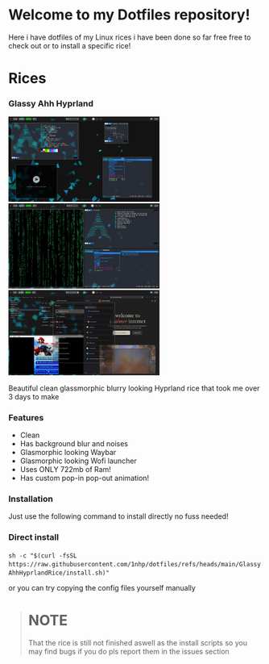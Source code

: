 # Welcome to my Dotfiles repository!
Here i have dotfiles of my Linux rices i have been done so far free free to check out or to install a specific rice!

# Rices
### Glassy Ahh Hyprland
<a href="resources/screenshots/GlassyAhhRice.png"><img src="resources/screenshots/GlassyAhhRice.png" width="300"/>
<a href="resources/screenshots/GlassyAhhRice2.png"><img src="resources/screenshots/GlassyAhhRice2.png" width="300"/></a>
<a href="resources/screenshots/GlassyAhhRice3.png"><img src="resources/screenshots/GlassyAhhRice3.png" width="300"/></a>

Beautiful clean glassmorphic blurry looking Hyprland rice that took me over 3 days to make

### Features
- Clean
- Has background blur and noises
- Glasmorphic looking Waybar
- Glasmorphic looking Wofi launcher
- Uses ONLY 722mb of Ram!
- Has custom pop-in pop-out animation!

### Installation

Just use the following command to install directly no fuss needed!

### Direct install
`sh -c "$(curl -fsSL https://raw.githubusercontent.com/1nhp/dotfiles/refs/heads/main/GlassyAhhHyprlandRice/install.sh)"`

or you can try copying the config files yourself manually

> # NOTE
>  That the rice is still not finished aswell as the install scripts so you may find bugs if you do pls report them in the issues section
